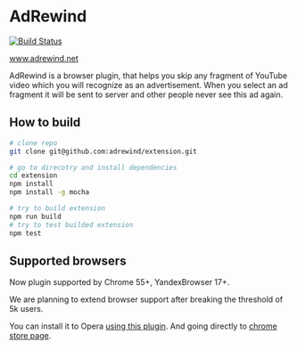 # AdRewind
[![Build Status](https://travis-ci.org/adrewind/extension.svg?branch=master)](https://travis-ci.org/adrewind/extension)

www.adrewind.net

AdRewind is a browser plugin, that helps you skip any fragment of YouTube video which you will recognize as an advertisement.
When you select an ad fragment it will be sent to server and other people never see this ad again.

## How to build

```bash
# clone repo
git clone git@github.com:adrewind/extension.git

# go to direcotry and install dependencies
cd extension
npm install
npm install -g mocha

# try to build extension
npm run build
# try to test builded extension
npm test
```

## Supported browsers

Now plugin supported by Chrome 55+, YandexBrowser 17+.

We are planning to extend browser support after breaking the threshold of 5k users.

You can install it to Opera [using this plugin](https://addons.opera.com/en/extensions/details/download-chrome-extension-9/). And going directly to [chrome store page](https://chrome.google.com/webstore/detail/adrewind-for-youtube/kophdidnhkficnkhklcmdaajpfmmjkmi).
